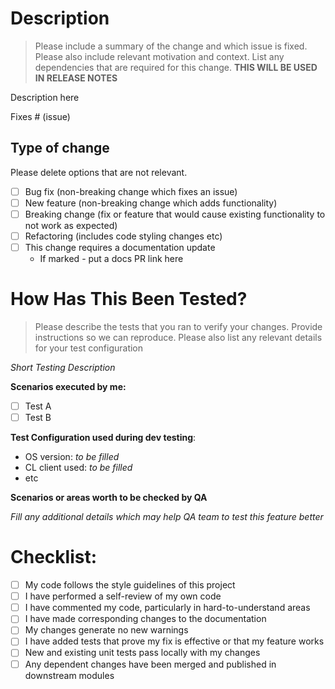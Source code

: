 # Description

>Please include a summary of the change and which issue is fixed. Please also include relevant motivation and context. List any dependencies that are required for this change. 
>**THIS WILL BE USED IN RELEASE NOTES**

Description here

Fixes # (issue)

## Type of change

Please delete options that are not relevant.

- [ ] Bug fix (non-breaking change which fixes an issue)
- [ ] New feature (non-breaking change which adds functionality)
- [ ] Breaking change (fix or feature that would cause existing functionality to not work as expected)
- [ ] Refactoring (includes code styling changes etc)
- [ ] This change requires a documentation update
	- If marked - put a docs PR link here

# How Has This Been Tested?

>Please describe the tests that you ran to verify your changes. Provide instructions so we can reproduce. Please also list any relevant details for your test configuration

*Short Testing Description*

**Scenarios executed by me:**
- [ ] Test A
- [ ] Test B

**Test Configuration used during dev testing**:
* OS version: *to be filled*
* CL client used: *to be filled*
* etc

**Scenarios or areas worth to be checked by QA**

*Fill any additional details which may help QA team to test this feature better*

# Checklist:

- [ ] My code follows the style guidelines of this project
- [ ] I have performed a self-review of my own code
- [ ] I have commented my code, particularly in hard-to-understand areas
- [ ] I have made corresponding changes to the documentation
- [ ] My changes generate no new warnings
- [ ] I have added tests that prove my fix is effective or that my feature works
- [ ] New and existing unit tests pass locally with my changes
- [ ] Any dependent changes have been merged and published in downstream modules

